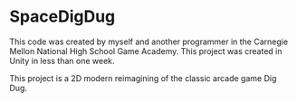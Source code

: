 # SpaceDigDug
This code was created by myself and another programmer in the Carnegie Mellon National High School Game Academy. This project was created in Unity in less than one week. 

This project is a 2D modern reimagining of the classic arcade game Dig Dug.
